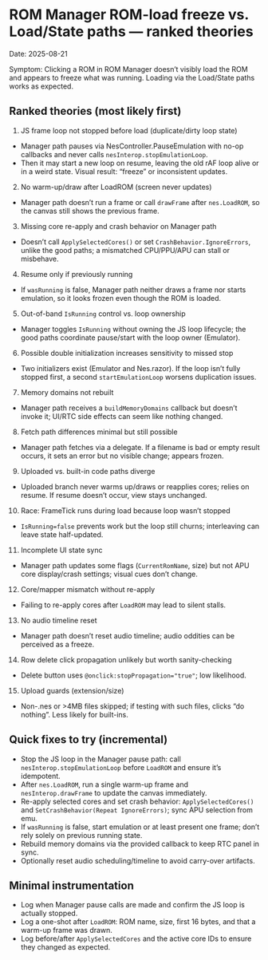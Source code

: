 # ROM Manager ROM-load freeze vs. Load/State paths — ranked theories

Date: 2025-08-21

Symptom: Clicking a ROM in ROM Manager doesn’t visibly load the ROM and appears to freeze what was running. Loading via the Load/State paths works as expected.

## Ranked theories (most likely first)

1) JS frame loop not stopped before load (duplicate/dirty loop state)
- Manager path pauses via NesController.PauseEmulation with no-op callbacks and never calls `nesInterop.stopEmulationLoop`.
- Then it may start a new loop on resume, leaving the old rAF loop alive or in a weird state. Visual result: “freeze” or inconsistent updates.

2) No warm-up/draw after LoadROM (screen never updates)
- Manager path doesn’t run a frame or call `drawFrame` after `nes.LoadROM`, so the canvas still shows the previous frame.

3) Missing core re-apply and crash behavior on Manager path
- Doesn’t call `ApplySelectedCores()` or set `CrashBehavior.IgnoreErrors`, unlike the good paths; a mismatched CPU/PPU/APU can stall or misbehave.

4) Resume only if previously running
- If `wasRunning` is false, Manager path neither draws a frame nor starts emulation, so it looks frozen even though the ROM is loaded.

5) Out-of-band `IsRunning` control vs. loop ownership
- Manager toggles `IsRunning` without owning the JS loop lifecycle; the good paths coordinate pause/start with the loop owner (Emulator).

6) Possible double initialization increases sensitivity to missed stop
- Two initializers exist (Emulator and Nes.razor). If the loop isn’t fully stopped first, a second `startEmulationLoop` worsens duplication issues.

7) Memory domains not rebuilt
- Manager path receives a `buildMemoryDomains` callback but doesn’t invoke it; UI/RTC side effects can seem like nothing changed.

8) Fetch path differences minimal but still possible
- Manager path fetches via a delegate. If a filename is bad or empty result occurs, it sets an error but no visible change; appears frozen.

9) Uploaded vs. built-in code paths diverge
- Uploaded branch never warms up/draws or reapplies cores; relies on resume. If resume doesn’t occur, view stays unchanged.

10) Race: FrameTick runs during load because loop wasn’t stopped
- `IsRunning=false` prevents work but the loop still churns; interleaving can leave state half-updated.

11) Incomplete UI state sync
- Manager path updates some flags (`CurrentRomName`, size) but not APU core display/crash settings; visual cues don’t change.

12) Core/mapper mismatch without re-apply
- Failing to re-apply cores after `LoadROM` may lead to silent stalls.

13) No audio timeline reset
- Manager path doesn’t reset audio timeline; audio oddities can be perceived as a freeze.

14) Row delete click propagation unlikely but worth sanity-checking
- Delete button uses `@onclick:stopPropagation="true"`; low likelihood.

15) Upload guards (extension/size)
- Non-.nes or >4MB files skipped; if testing with such files, clicks “do nothing”. Less likely for built-ins.

## Quick fixes to try (incremental)

- Stop the JS loop in the Manager pause path: call `nesInterop.stopEmulationLoop` before `LoadROM` and ensure it’s idempotent.
- After `nes.LoadROM`, run a single warm-up frame and `nesInterop.drawFrame` to update the canvas immediately.
- Re-apply selected cores and set crash behavior: `ApplySelectedCores()` and `SetCrashBehavior(Repeat IgnoreErrors)`; sync APU selection from emu.
- If `wasRunning` is false, start emulation or at least present one frame; don’t rely solely on previous running state.
- Rebuild memory domains via the provided callback to keep RTC panel in sync.
- Optionally reset audio scheduling/timeline to avoid carry-over artifacts.

## Minimal instrumentation

- Log when Manager pause calls are made and confirm the JS loop is actually stopped.
- Log a one-shot after `LoadROM`: ROM name, size, first 16 bytes, and that a warm-up frame was drawn.
- Log before/after `ApplySelectedCores` and the active core IDs to ensure they changed as expected.
